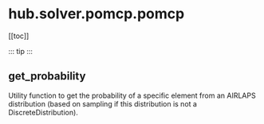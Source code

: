 # hub.solver.pomcp.pomcp

[[toc]]

::: tip
<airlaps-summary></airlaps-summary>
:::

## get\_probability

<airlaps-signature name= "get_probability" :sig="{'params': [{'name': 'distribution'}, {'name': 'element'}, {'name': 'n', 'default': '100'}]}"></airlaps-signature>

Utility function to get the probability of a specific element from an AIRLAPS distribution
(based on sampling if this distribution is not a DiscreteDistribution).

